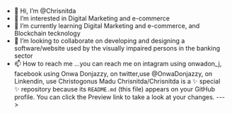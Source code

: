 - 👋 Hi, I’m @Chrisnitda
- 👀 I’m interested in Digital Marketing and e-commerce
- 🌱 I’m currently learning Digital Marketing and e-commerce, and Blockchain tecknology
- 💞️ I’m looking to collaborate on developing and designing a software/website used by the visually impaired persons in the banking sector
- 📫 How to reach me ...you can reach me on intagram using onwadon_j, facebook using Onwa Donjazzy, on twitter,use @OnwaDonjazzy, on Linkendin, use Christogonus Madu
Chrisnitda/Chrisnitda is a ✨ special ✨ repository because its `README.md` (this file) appears on your GitHub profile.
You can click the Preview link to take a look at your changes.
--->
